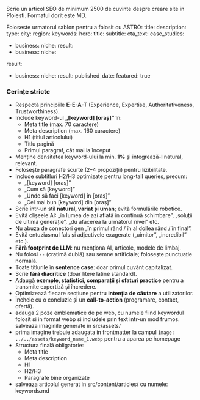 
Scrie un articol SEO de minimum 2500 de cuvinte despre creare site in Ploiesti. Formatul dorit este MD.

Foloseste urmatorul sablon pentru a folosit cu ASTRO:
title:
description:
type: 
city: 
region: 
keywords:
hero:
title:
subtitle:
cta_text:
case_studies:

- business: 
niche: 
result:
- business: 
niche:

result:
- business: 
niche: 
result: 
published_date: 
featured: true

### Cerințe stricte
- Respectă principiile **E-E-A-T** (Experience, Expertise, Authoritativeness, Trustworthiness).  
- Include keyword-ul **„[keyword] [oraș]”** în:  
  - Meta title (max. 70 caractere)  
  - Meta description (max. 160 caractere)  
  - H1 (titlul articolului)  
  - Titlu pagină  
  - Primul paragraf, cât mai la început  
- Menține densitatea keyword-ului la min. **1%** și integrează-l natural, relevant.  
- Folosește paragrafe scurte (2–4 propoziții) pentru lizibilitate.  
- Include subtitluri H2/H3 optimizate pentru long-tail queries, precum:  
  - „[keyword] [oraș]”  
  - „Cum să [keyword]”  
  - „Unde să faci [keyword] în [oraș]”  
  - „Cel mai bun [keyword] din [oraș]”  
- Scrie într-un stil **natural, variat și uman**; evită formulările robotice.  
- Evită clișeele AI: „în lumea de azi aflată în continuă schimbare”, „soluții de ultimă generație”, „du afacerea la următorul nivel” etc.  
- Nu abuza de conectori gen „în primul rând / în al doilea rând / în final”.  
- Evită entuziasmul fals și adjectivele exagerate („uimitor”, „incredibil” etc.).  
- **Fără footprint de LLM**: nu menționa AI, articole, modele de limbaj.  
- Nu folosi `--` (cratimă dublă) sau semne artificiale; folosește punctuație normală.  
- Toate titlurile în **sentence case**: doar primul cuvânt capitalizat.  
- Scrie **fără diacritice** (doar litere latine standard).
- Adaugă **exemple, statistici, comparații și sfaturi practice** pentru a transmite expertiză și încredere.
- Optimizează fiecare secțiune pentru **intenția de căutare** a utilizatorilor.
- Încheie cu o concluzie și un **call-to-action** (programare, contact, ofertă).
- adauga 2 poze emblematice de pe web, cu numele fiind keywordul folosit si in format webp si includele prin text intr-un mod frumos. salveaza imaginile generate in src/assets/
- prima imagine trebuie adaugata in frontmatter la campul `image: ../../assets/keyword_name_1.webp` pentru a aparea pe homepage
- Structura finală obligatorie:  
  - Meta title  
  - Meta description  
  - H1  
  - H2/H3  
  - Paragrafe bine organizate  
- salveaza articolul generat in src/content/articles/ cu numele: keywords.md